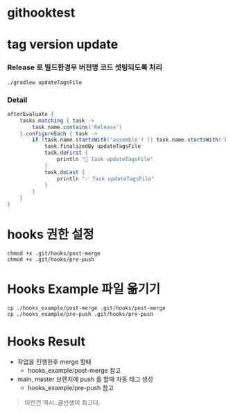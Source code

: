 # githooktest

# tag version update
### Release 로 빌드한경우 버전명 코드 셋팅되도록 처리
```shell
./gradlew updateTagsFile
```
### Detail
```groovy
afterEvaluate {
    tasks.matching { task ->
        task.name.contains('Release')
    }.configureEach { task ->
        if (task.name.startsWith('assemble') || task.name.startsWith('bundle')) {
            task.finalizedBy updateTagsFile
            task.doFirst {
                println "🚀 Task updateTagsFile"
            }
            task.doLast {
                println "✅ Task updateTagsFile"
            }
        }
    }
}
```

# hooks 권한 설정
```shell
chmod +x .git/hooks/post-merge
chmod +x .git/hooks/pre-push
```

# Hooks Example 파일 옮기기
```shell
cp ./hooks_example/post-merge .git/hooks/post-merge
cp ./hooks_example/pre-push .git/hooks/pre-push
```

# Hooks Result
- 작업을 진행한후 merge 할때
  - hooks_example/post-merge 참고
- main, master 브렌치에 push 를 할때 자동 태그 생성
  - hooks_example/pre-push 참고

> 이런건 역시..클선생이 최고다. 